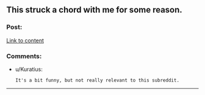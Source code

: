 ## This struck a chord with me for some reason.

### Post:

[Link to content]()

### Comments:

- u/Kuratius:
  ```
  It's a bit funny, but not really relevant to this subreddit.
  ```

---

